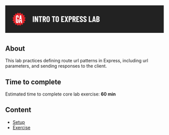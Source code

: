 # ![Intro to Express Lab](../assets/hero.png)

## About

This lab practices defining route url patterns in Express, including url parameters, and sending responses to the client.

## Time to complete

Estimated time to complete core lab exercise: **60 min**

## Content

- [Setup](../setup/README.md)
- [Exercise](../exercise/README.md)
